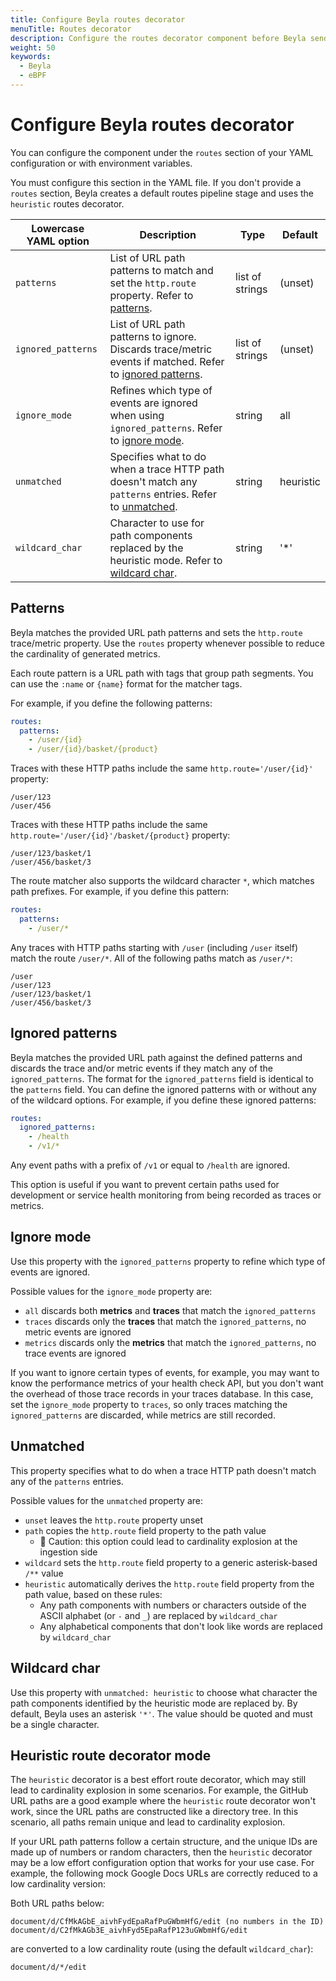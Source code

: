 ```yaml
---
title: Configure Beyla routes decorator
menuTitle: Routes decorator
description: Configure the routes decorator component before Beyla sends data to the next stage of the pipeline.
weight: 50
keywords:
  - Beyla
  - eBPF
---
```


# Configure Beyla routes decorator

You can configure the component under the `routes` section of your YAML configuration or with environment variables.

You must configure this section in the YAML file. If you don't provide a `routes` section, Beyla creates a default routes pipeline stage and uses the `heuristic` routes decorator.

| Lowercase YAML option | Description                                                                                                                   | Type            | Default   |
| --------------------- | ----------------------------------------------------------------------------------------------------------------------------- | --------------- | --------- |
| `patterns`            | List of URL path patterns to match and set the `http.route` property. Refer to [patterns](#patterns).                         | list of strings | (unset)   |
| `ignored_patterns`    | List of URL path patterns to ignore. Discards trace/metric events if matched. Refer to [ignored patterns](#ignored-patterns). | list of strings | (unset)   |
| `ignore_mode`         | Refines which type of events are ignored when using `ignored_patterns`. Refer to [ignore mode](#ignore-mode).                 | string          | all       |
| `unmatched`           | Specifies what to do when a trace HTTP path doesn't match any `patterns` entries. Refer to [unmatched](#unmatched).           | string          | heuristic |
| `wildcard_char`       | Character to use for path components replaced by the heuristic mode. Refer to [wildcard char](#wildcard-char).                | string          | '*'       |

## Patterns

Beyla matches the provided URL path patterns and sets the `http.route` trace/metric property. Use the `routes` property whenever possible to reduce the cardinality of generated metrics.

Each route pattern is a URL path with tags that group path segments. You can use the `:name` or `{name}` format for the matcher tags.

For example, if you define the following patterns:

```yaml
routes:
  patterns:
    - /user/{id}
    - /user/{id}/basket/{product}
```

Traces with these HTTP paths include the same `http.route='/user/{id}'` property:

```
/user/123
/user/456
```

Traces with these HTTP paths include the same `http.route='/user/{id}'/basket/{product}` property:

```
/user/123/basket/1
/user/456/basket/3
```

The route matcher also supports the wildcard character `*`, which matches path prefixes. For example, if you define this pattern:

```yaml
routes:
  patterns:
    - /user/*
```

Any traces with HTTP paths starting with `/user` (including `/user` itself) match the route `/user/*`. All of the following paths match as `/user/*`:

```
/user
/user/123
/user/123/basket/1
/user/456/basket/3
```

## Ignored patterns

Beyla matches the provided URL path against the defined patterns and discards the trace and/or metric events if they match any of the `ignored_patterns`. The format for the `ignored_patterns` field is identical to the `patterns` field. You can define the ignored patterns with or without any of the wildcard options. For example, if you define these ignored patterns:

```yaml
routes:
  ignored_patterns:
    - /health
    - /v1/*
```

Any event paths with a prefix of `/v1` or equal to `/health` are ignored.

This option is useful if you want to prevent certain paths used for development or service health monitoring from being recorded as traces or metrics.

## Ignore mode

Use this property with the `ignored_patterns` property to refine which type of events are ignored.

Possible values for the `ignore_mode` property are:

- `all` discards both **metrics** and **traces** that match the `ignored_patterns`
- `traces` discards only the **traces** that match the `ignored_patterns`, no metric events are ignored
- `metrics` discards only the **metrics** that match the `ignored_patterns`, no trace events are ignored

If you want to ignore certain types of events, for example, you may want to know the performance metrics of your health check API, but you don't want the overhead of those trace records in your traces database. In this case, set the `ignore_mode` property to `traces`, so only traces matching the `ignored_patterns` are discarded, while metrics are still recorded.

## Unmatched

This property specifies what to do when a trace HTTP path doesn't match any of the `patterns` entries.

Possible values for the `unmatched` property are:

- `unset` leaves the `http.route` property unset
- `path` copies the `http.route` field property to the path value
  - 🚨 Caution: this option could lead to cardinality explosion at the ingestion side
- `wildcard` sets the `http.route` field property to a generic asterisk-based `/**` value
- `heuristic` automatically derives the `http.route` field property from the path value, based on these rules:
  - Any path components with numbers or characters outside of the ASCII alphabet (or `-` and `_`) are replaced by `wildcard_char`
  - Any alphabetical components that don't look like words are replaced by `wildcard_char`

## Wildcard char

Use this property with `unmatched: heuristic` to choose what character the path components identified by the heuristic mode are replaced by. By default, Beyla uses an asterisk `'*'`. The value should be quoted and must be a single character.

## Heuristic route decorator mode

The `heuristic` decorator is a best effort route decorator, which may still lead to cardinality explosion in some scenarios.
For example, the GitHub URL paths are a good example where the `heuristic` route decorator won't work, since the URL paths are constructed like a directory tree. In this scenario, all paths remain unique and lead to cardinality explosion.

If your URL path patterns follow a certain structure, and the unique IDs are made up of numbers or random characters, then the `heuristic` decorator may be a low effort configuration option that works for your use case. For example, the following mock Google Docs URLs are correctly reduced to a low cardinality version:

Both URL paths below:

```
document/d/CfMkAGbE_aivhFydEpaRafPuGWbmHfG/edit (no numbers in the ID)
document/d/C2fMkAGb3E_aivhFyd5EpaRafP123uGWbmHfG/edit
```

are converted to a low cardinality route (using the default `wildcard_char`):

```
document/d/*/edit
```
